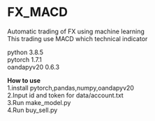 # FX_MACD
Automatic trading of FX using machine learning  
This trading use MACD which technical indicator

python 3.8.5  
pytorch 1.7.1  
oandapyv20 0.6.3

**How to use**   
1.install pytorch,pandas,numpy,oandapyv20  
2.Input id and token for data/account.txt  
3.Run make_model.py  
4.Run buy_sell.py  